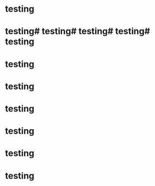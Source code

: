 # testing
# testing# testing# testing# testing# testing

# testing

# testing
# testing
# testing
# testing
# testing
